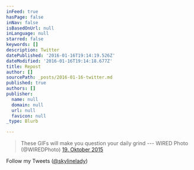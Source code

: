 ```yaml
---
inFeed: true
hasPage: false
inNav: false
isBasedOnUrl: null
inLanguage: null
starred: false
keywords: []
description: Twitter
datePublished: '2016-01-16T19:14:19.526Z'
dateModified: '2016-01-16T19:14:18.677Z'
title: Repost
author: []
sourcePath: _posts/2016-01-16-twitter.md
published: true
authors: []
publisher:
  name: null
  domain: null
  url: null
  favicon: null
_type: Blurb

---
```

> These GIFs will make you question your daily grind --- WIRED Photo (@WIREDPhoto) [19\. Oktober 2015][0]

Follow my  Tweets ([@skylinelady][1])

[0]: https://twitter.com/WIREDPhoto/status/656207312584069124
[1]: https://twitter.com/skylinelady